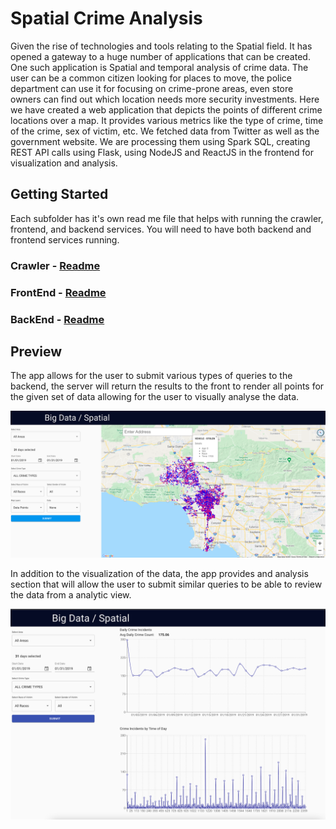 # Spatial Crime Analysis

Given the rise of technologies and tools relating to the Spatial field. It has opened a gateway to
a   huge   number   of   applications   that   can   be   created.   One   such   application   is   Spatial   and
temporal analysis of crime data. The user can be a common citizen looking for places to move,
the police department can use it for focusing on crime-prone areas, even store owners can find
out which location needs more security investments. Here we have created a web application
that depicts the points of different crime locations over a map. It provides various metrics like
the type of crime, time of the crime, sex of victim, etc. We fetched data from Twitter as well as
the government website. We are processing them using Spark SQL, creating REST API calls
using Flask, using NodeJS and ReactJS in the frontend for visualization and analysis.

## Getting Started

Each subfolder has it's own read me file that helps with running the crawler, frontend, and backend services. You will need to have both backend and frontend services running.

### Crawler - [Readme](./tweepy/README.md)
### FrontEnd - [Readme](./spatial-app/README.md)
### BackEnd - [Readme](./backend/README.md)

## Preview
The app allows for the user to submit various types of queries to the backend, the server will return the results to the front to render all points for the given set of data allowing for the user to visually analyse the data.

![Visualization of the crime reported in a 31 day span](./images/snapShot.png)

In addition to the visualization of the data, the app provides and analysis section that will allow the user to submit similar queries to be able to review the data from a analytic view.

![Analysis of the crime reported in a 31 day span](./images/charts1.png)
